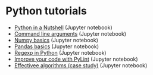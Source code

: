 # Python tutorials

- [Python in a Nutshell](python_in_a_nutshell.ipynb) (Jupyter notebook)
- [Command line arguments](../data_processing/lessons/commandlineparameters.ipynb) (Jupyter notebook)
- [Numpy basics](numpy_tutor.ipynb) (Jupyter notebook)
- [Pandas basics](pandas_tutor.ipynb) (Jupyter notebook)
- [Regexp in Python](regexp_in_python.ipynb) (Jupyter notebook)
- [Improve your code with PyLint](pylint.ipynb) (Jupyter notebook)
- [Effectivee algorithms (case study)](effective_algorithms.ipynb) (Jupyter notebook)
